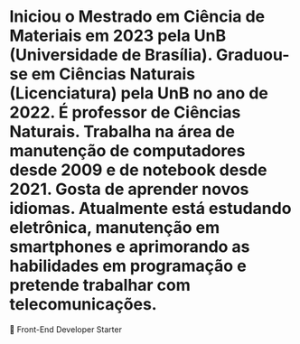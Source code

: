 # Iniciou o Mestrado em Ciência de Materiais em 2023 pela UnB (Universidade de Brasília). Graduou-se em Ciências Naturais (Licenciatura) pela UnB no ano de 2022. É professor de Ciências Naturais. Trabalha na área de manutenção de computadores desde 2009 e de notebook desde 2021. Gosta de aprender novos idiomas. Atualmente está estudando eletrônica, manutenção em smartphones e aprimorando as habilidades em programação e pretende trabalhar com telecomunicações. 
🎯 Front-End Developer Starter
